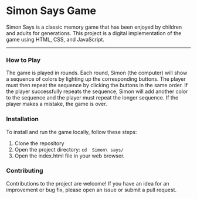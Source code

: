 <h1>Simon Says Game</h1>
Simon Says is a classic memory game that has been enjoyed by children and adults for generations. This project is a digital implementation of the game using HTML, CSS, and JavaScript.
<hr>
<h3>How to Play</h3>
The game is played in rounds. Each round, Simon (the computer) will show a sequence of colors by lighting up the corresponding buttons. The player must then repeat the sequence by clicking the buttons in the same order. If the player successfully repeats the sequence, Simon will add another color to the sequence and the player must repeat the longer sequence. If the player makes a mistake, the game is over.

<h3>Installation</h3>
<p>To install and run the game locally, follow these steps:</p>

<ol>
<li>Clone the repository</li>
<li>Open the project directory: <code>cd  Simon\ says/</code></li>
<li>Open the index.html file in your web browser.</li>
</ol>

<h3>Contributing</h3>
Contributions to the project are welcome! If you have an idea for an improvement or bug fix, please open an issue or submit a pull request.
